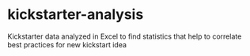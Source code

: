 # kickstarter-analysis
Kickstarter data analyzed in Excel to find statistics that help to correlate best practices for new kickstart idea
